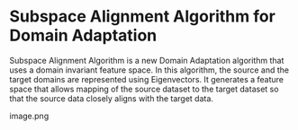 # Subspace Alignment Algorithm for Domain Adaptation

Subspace Alignment Algorithm is a new Domain Adaptation algorithm that uses a domain invariant feature space. In this algorithm, the source and the target domains are represented using Eigenvectors. It generates a feature space that allows mapping of the source dataset to the target dataset so that the source data closely aligns with the target data.

image.png